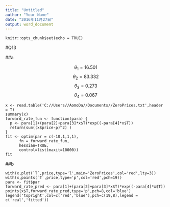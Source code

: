 ```yaml
---
title: "Untitled"
author: "Your Name"
date: "2016年11月27日"
output: word_document
---
```


```{r setup, include=FALSE}
knitr::opts_chunk$set(echo = TRUE)
```

#Q13

##a


$$\theta_1=16.501$$
$$\theta_2=83.332$$
$$\theta_3=0.273$$
$$\theta_4=0.067$$

```{r}
x <- read.table('C://Users//AomoDa//Documents//ZeroPrices.txt',header = T)
summary(x)
forward_rate_fun <- function(para) {
  p <- para[1]+(para[2]+para[3]*x$T)*exp((-para[4]*x$T))
  return(sum((x$price-p)^2) )
}
fit <- optim(par = c(-10,1,1,1), 
      fn = forward_rate_fun,
      hessian=TRUE, 
      control=list(maxit=10000))
fit
```

##b

```{r}
with(x,plot(`T`,price,type='l',main='ZeroPrices',col='red',lty=3))
with(x,points(`T`,price,type='p',col='red',pch=19))
para <- fit$par
forward_rate_pred <- para[1]+(para[2]+para[3]*x$T)*exp((-para[4]*x$T))
points(x$T,forward_rate_pred,type='p',pch=8,col='blue')
legend('topright',col=c('red','blue'),pch=c(19,8),legend = c('real','fitted'))
```


